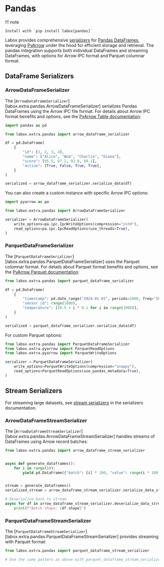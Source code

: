 # Pandas

!!! note

    Install with `pip install labox[pandas]`

Labox provides comprehensive [serializers](../concepts/serializers.md) for
[Pandas DataFrames](https://pandas.pydata.org/docs/reference/api/pandas.DataFrame.html),
leveraging [PyArrow](pyarrow.md) under the hood for efficient storage and retrieval. The
pandas integration supports both individual DataFrames and streaming DataFrames, with
options for Arrow IPC format and Parquet columnar format.

## DataFrame Serializers

### ArrowDataFrameSerializer

The [`ArrowDataFrameSerializer`][labox.extra.pandas.ArrowDataFrameSerializer] serializes
Pandas DataFrames using the Arrow IPC file format. For details about Arrow IPC format
benefits and options, see the
[PyArrow Table documentation](pyarrow.md#arrow-table-serializers):

```python
import pandas as pd

from labox.extra.pandas import arrow_dataframe_serializer

df = pd.DataFrame(
    {
        "id": [1, 2, 3, 4],
        "name": ["Alice", "Bob", "Charlie", "Diana"],
        "score": [95.5, 87.2, 92.8, 89.1],
        "active": [True, False, True, True],
    }
)

serialized = arrow_dataframe_serializer.serialize_data(df)
```

You can also create a custom instance with specific Arrow IPC options:

```python
import pyarrow as pa

from labox.extra.pandas import ArrowDataFrameSerializer

serializer = ArrowDataFrameSerializer(
    write_options=pa.ipc.IpcWriteOptions(compression="zstd"),
    read_options=pa.ipc.IpcReadOptions(use_threads=True),
)
```

### ParquetDataFrameSerializer

The [`ParquetDataFrameSerializer`][labox.extra.pandas.ParquetDataFrameSerializer] uses
the Parquet columnar format. For details about Parquet format benefits and options, see
the [PyArrow Parquet documentation](pyarrow.md#parquettableserializer):

```python
from labox.extra.pandas import parquet_dataframe_serializer

df = pd.DataFrame(
    {
        "timestamp": pd.date_range("2024-01-01", periods=1000, freq="1h"),
        "sensor_id": range(1000),
        "temperature": [20.5 + i * 0.1 for i in range(1000)],
    }
)

serialized = parquet_dataframe_serializer.serialize_data(df)
```

For custom Parquet options:

```python
from labox.extra.pandas import ParquetDataFrameSerializer
from labox.extra.pyarrow import ParquetReadOptions
from labox.extra.pyarrow import ParquetWriteOptions

serializer = ParquetDataFrameSerializer(
    write_options=ParquetWriteOptions(compression="snappy"),
    read_options=ParquetReadOptions(use_pandas_metadata=True),
)
```

## Stream Serializers

For streaming large datasets, see
[stream serializers](../concepts/serializers.md#stream-serializers) in the serializers
documentation.

### ArrowDataFrameStreamSerializer

The
[`ArrowDataFrameStreamSerializer`][labox.extra.pandas.ArrowDataFrameStreamSerializer]
handles streams of DataFrames using Arrow record batches:

```python
from labox.extra.pandas import arrow_dataframe_stream_serializer


async def generate_dataframes():
    for i in range(10):
        yield pd.DataFrame({"batch": [i] * 100, "value": range(i * 100, (i + 1) * 100)})


stream = generate_dataframes()
serialized_stream = arrow_dataframe_stream_serializer.serialize_data_stream(stream)

# Deserialize back to stream
async for df in arrow_dataframe_stream_serializer.deserialize_data_stream(serialized_stream):
    print(f"Batch shape: {df.shape}")
```

### ParquetDataFrameStreamSerializer

The
[`ParquetDataFrameStreamSerializer`][labox.extra.pandas.ParquetDataFrameStreamSerializer]
provides streaming with Parquet format:

```python
from labox.extra.pandas import parquet_dataframe_stream_serializer

# Use the same pattern as above with parquet_dataframe_stream_serializer
```
